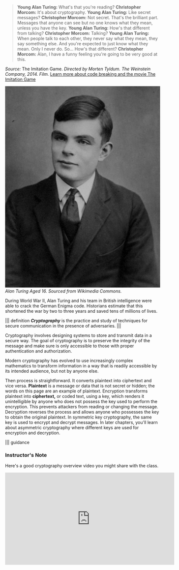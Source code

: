 
>**Young Alan Turing:** What's that you're reading?
**Christopher Morcom:** It's about cryptography.
**Young Alan Turing:** Like secret messages?
**Christopher Morcom:** Not secret. That's the brilliant part. Messages that anyone can see but no one knows what they mean, unless you have the key.
**Young Alan Turing:** How's that different from talking?
**Christopher Morcom:** Talking?
**Young Alan Turing:** When people talk to each other, they never say what they mean, they say something else. And you're expected to just know what they mean. Only I never do. So... How's that different?
**Christopher Morcom:** Alan, I have a funny feeling you're going to be very good at this.

*Source:* The Imitation Game. *Directed by Morten Tyldum. The Weinstein Company, 2014. Film.*
[Learn more about code breaking and the movie The Imitation Game](http://www.newsweek.com/2014/12/12/imitation-game-sparks-new-wave-code-breakers-289170.htm)

![.guides/img/Turingat16](.guides/img/Turingat16.jpg)
 *Alan Turing Aged 16. Sourced from Wikimedia Commons.*






During World War II, Alan Turing and his team in British intelligence were able to crack the German Enigma code.  Historians estimate that this shortened the war by two to three years and saved tens of millions of lives. 

||| definition 
 ***Cryptography*** is the practice and study of techniques for secure communication in the presence of adversaries. 
|||

Cryptography involves designing systems to store and transmit data in a secure way.  The goal of cryptography is to  preserve the integrity of the message and make sure is only accessible to those with proper authentication and authorization.

Modern cryptography has evolved to use increasingly complex mathematics to transform information in a way that is readily accessible by its intended audience, but not by anyone else.

Then process is straightforward. It converts plaintext into ciphertext and vice versa. **Plaintext** is a message or data that is not secret or hidden; the words on this page are an example of plaintext. Encryption transforms plaintext into **ciphertext,** or coded text, using a key, which renders it unintelligible by anyone who does not possess the key used to perform the encryption. This prevents attackers from reading or changing the message. Decryption reverses the process and allows anyone who possesses the key to obtain the original plaintext. In symmetric key cryptography, the same key is used to encrypt and decrypt messages. In later chapters, you'll learn about asymmetric cryptography where different keys are used for encryption and decryption. 

||| guidance
### Instructor's Note
Here's a good cryptography overview video you might share with the class. 

<iframe width="550" height="300" src="https://www.youtube.com/embed/-yFZGF8FHSg" frameborder="0" allowfullscreen></iframe>






